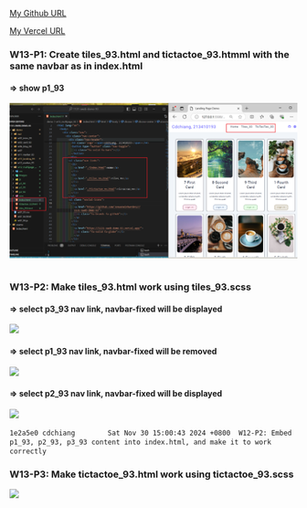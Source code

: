 [My Github URL](https://github.com/JonasReinhard0427/1131-sweb-demo-93)

[My Vercel URL](https://1131-sweb-demo-93.vercel.app/)

### W13-P1: Create tiles_93.html and tictactoe_93.htmml with the same navbar as in index.html
 
#### => show p1_93
 
![](w13-p1.png)
 

```

```

### W13-P2: Make tiles_93.html work using tiles_93.scss
 
#### => select p3_93 nav link, navbar-fixed will be displayed
 
![](w12-p2-1.png)
 
#### => select p1_93 nav link, navbar-fixed will be removed
 
![](w12-p2-2.png)
 
#### => select p2_93 nav link, navbar-fixed will be displayed
 
![](w12-p2-3.png)
 
```
1e2a5e0 cdchiang        Sat Nov 30 15:00:43 2024 +0800  W12-P2: Embed p1_93, p2_93, p3_93 content into index.html, and make it to work correctly
```

### W13-P3: Make tictactoe_93.html work using tictactoe_93.scss

![](w12-logs.png)